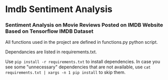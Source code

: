 # Imdb Sentiment Analysis
### Sentiment Analysis on Movie Reviews Posted on IMDB Website Based on Tensorflow IMDB Dataset
All functions used in the project are defined in functions.py python script.

Dependancies are listed in requirements.txt.

Use `pip install -r requirements.txt` to install dependencies. In case you see some "unnecessary" dependencies that are not available, use `cat requirements.txt | xargs -n 1 pip install` to skip them.
